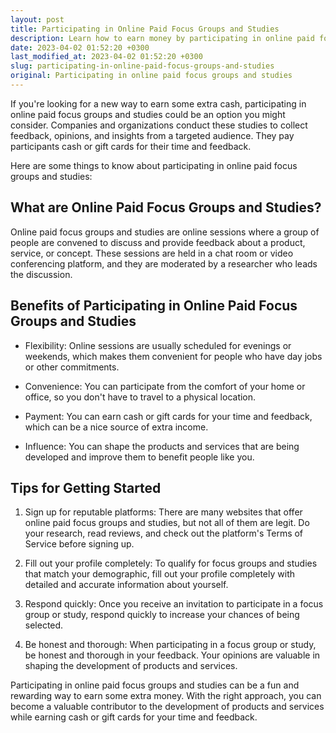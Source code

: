 ```yaml
---
layout: post
title: Participating in Online Paid Focus Groups and Studies
description: Learn how to earn money by participating in online paid focus groups and studies. Discover the benefits and tips for getting started.
date: 2023-04-02 01:52:20 +0300
last_modified_at: 2023-04-02 01:52:20 +0300
slug: participating-in-online-paid-focus-groups-and-studies
original: Participating in online paid focus groups and studies
---
```

If you're looking for a new way to earn some extra cash, participating in online paid focus groups and studies could be an option you might consider. Companies and organizations conduct these studies to collect feedback, opinions, and insights from a targeted audience. They pay participants cash or gift cards for their time and feedback. 

Here are some things to know about participating in online paid focus groups and studies:

## What are Online Paid Focus Groups and Studies?

Online paid focus groups and studies are online sessions where a group of people are convened to discuss and provide feedback about a product, service, or concept. These sessions are held in a chat room or video conferencing platform, and they are moderated by a researcher who leads the discussion. 

## Benefits of Participating in Online Paid Focus Groups and Studies

- Flexibility: Online sessions are usually scheduled for evenings or weekends, which makes them convenient for people who have day jobs or other commitments. 

- Convenience: You can participate from the comfort of your home or office, so you don't have to travel to a physical location. 

- Payment: You can earn cash or gift cards for your time and feedback, which can be a nice source of extra income. 

- Influence: You can shape the products and services that are being developed and improve them to benefit people like you. 

## Tips for Getting Started

1. Sign up for reputable platforms: There are many websites that offer online paid focus groups and studies, but not all of them are legit. Do your research, read reviews, and check out the platform's Terms of Service before signing up.

2. Fill out your profile completely: To qualify for focus groups and studies that match your demographic, fill out your profile completely with detailed and accurate information about yourself.

3. Respond quickly: Once you receive an invitation to participate in a focus group or study, respond quickly to increase your chances of being selected.

4. Be honest and thorough: When participating in a focus group or study, be honest and thorough in your feedback. Your opinions are valuable in shaping the development of products and services.

Participating in online paid focus groups and studies can be a fun and rewarding way to earn some extra money. With the right approach, you can become a valuable contributor to the development of products and services while earning cash or gift cards for your time and feedback.